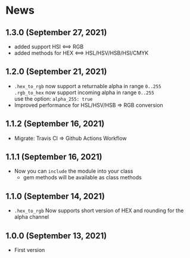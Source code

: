 # News

## 1.3.0 (September 27, 2021)

  * added support HSI <==> RGB
  * added methods for HEX <==> HSL/HSV/HSB/HSI/CMYK

## 1.2.0 (September 21, 2021)

  * `.hex_to_rgb` now support a returnable alpha in range `0..255`  
    `.rgb_to_hex` now support incoming alpha in range `0..255`  
    use the option: `alpha_255: true`
  * Improved performance for HSL/HSV/HSB => RGB conversion

## 1.1.2 (September 16, 2021)

  * Migrate: Travis CI => Github Actions Workflow

## 1.1.1 (September 16, 2021)

  * Now you can `include` the module into your class
    * gem methods will be available as class methods
  
## 1.1.0 (September 14, 2021)

  * `.hex_to_rgb` Now supports short version of HEX and rounding for the alpha channel

## 1.0.0 (September 13, 2021)

  * First version
